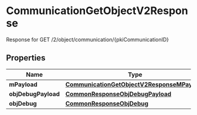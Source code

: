 

# CommunicationGetObjectV2Response

Response for GET /2/object/communication/{pkiCommunicationID}

## Properties

| Name | Type | Description | Notes |
|------------ | ------------- | ------------- | -------------|
|**mPayload** | [**CommunicationGetObjectV2ResponseMPayload**](CommunicationGetObjectV2ResponseMPayload.md) |  |  |
|**objDebugPayload** | [**CommonResponseObjDebugPayload**](CommonResponseObjDebugPayload.md) |  |  [optional] |
|**objDebug** | [**CommonResponseObjDebug**](CommonResponseObjDebug.md) |  |  [optional] |



